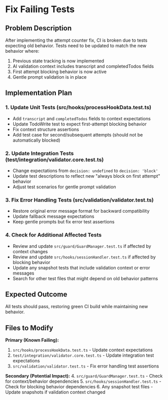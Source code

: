# Fix Failing Tests

## Problem Description

After implementing the attempt counter fix, CI is broken due to tests expecting old behavior. Tests need to be updated to match the new behavior where:

1. Previous state tracking is now implemented
2. AI validation context includes transcript and completedTodos fields
3. First attempt blocking behavior is now active
4. Gentle prompt validation is in place

## Implementation Plan

### 1. Update Unit Tests (src/hooks/processHookData.test.ts)

- Add `transcript` and `completedTodos` fields to context expectations
- Update TodoWrite test to expect first-attempt blocking behavior
- Fix context structure assertions
- Add test case for second/subsequent attempts (should not be automatically blocked)

### 2. Update Integration Tests (test/integration/validator.core.test.ts)

- Change expectations from `decision: undefined` to `decision: 'block'`
- Update test descriptions to reflect new "always block on first attempt" behavior
- Adjust test scenarios for gentle prompt validation

### 3. Fix Error Handling Tests (src/validation/validator.test.ts)

- Restore original error message format for backward compatibility
- Update fallback message expectations
- Keep gentle prompts but fix error test assertions

### 4. Check for Additional Affected Tests

- Review and update `src/guard/GuardManager.test.ts` if affected by context changes
- Review and update `src/hooks/sessionHandler.test.ts` if affected by blocking behavior
- Update any snapshot tests that include validation context or error messages
- Search for other test files that might depend on old behavior patterns

## Expected Outcome

All tests should pass, restoring green CI build while maintaining new behavior.

## Files to Modify

**Primary (Known Failing):**

1. `src/hooks/processHookData.test.ts` - Update context expectations
2. `test/integration/validator.core.test.ts` - Update integration test expectations
3. `src/validation/validator.test.ts` - Fix error handling test assertions

**Secondary (Potential Impact):** 4. `src/guard/GuardManager.test.ts` - Check for context/behavior dependencies 5. `src/hooks/sessionHandler.test.ts` - Check for blocking behavior dependencies 6. Any snapshot test files - Update snapshots if validation context changed
